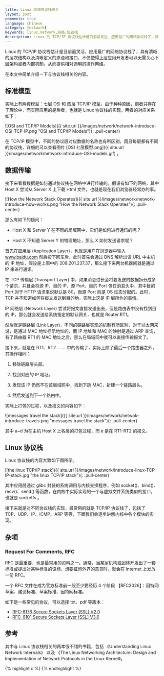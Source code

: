 ```yaml
---
title: Linux 网络协议栈简介
layout: post
comments: true
language: chinese
category: [network]
keywords: linux,network,网络,协议栈
description: Linux 的 TCP/IP 协议栈估计是目前最灵活、应用最广的网络协议栈了，具有清晰的层次结构以及清晰定义的原语和接口，不仅使得上层应用开发者可以无需关心下层架构或者内部机制，从而提供相对透明的操作网络。在本文中简单介绍一下与协议栈相关的基本内容，如标准模型、数据传输等。
---
```


Linux 的 TCP/IP 协议栈估计是目前最灵活、应用最广的网络协议栈了，具有清晰的层次结构以及清晰定义的原语和接口，不仅使得上层应用开发者可以无需关心下层架构或者内部机制，从而提供相对透明的操作网络。

在本文中简单介绍一下与协议栈相关的内容。

<!-- more -->

## 标准模型

实际上有两套模型：七层 OSI 和 四层 TCP/IP 模型，由于种种原因，前者只存在于理论中，而实际应用的是后者，也就是 Linux 协议栈的实现，两者的对应关系如下：

![OSI and TCP/IP Models]({{ site.url }}/images/network/network-introduce-OSI-TCP-IP.png "OSI and TCP/IP Models"){: .pull-center}

在 TCP/IP 模型中，不同的协议层对应数据的名称也有所区别，而且每层都有不同的协议栈，详细的可以查看图片 [OSI 七层模型.png]({{ site.url }}/images/network/network-introduce-OSI-models.gif) 。


## 数据传输

接下来看看数据是如何通过协议栈在网络中进行传输的。假设有如下的网络，其中 Host X 尝试从 Server X 上下载 Html 文件，也就是现在我们浏览器经常办的事。

![How the Network Stack Operates]({{ site.url }}/images/network/network-introduce-how-works.png "How the Network Stack Operates"){: .pull-center}

那么有如下的疑问：

* Host X 和 Server Y 在不同的局域网中，它们是如何进行通讯的呢？

* Host X 不知道 Server Y 的物理地址，那么 X 如何发送请求呢？

首先在应用层 (Application Layer)，也就是用户在浏览器中输入 www.baidu.com 然后按下回车后，此时首先会通过 DNS 解析出该 URL 中主机的 IP 地址，假设是上图中的 208.201.237.37，那么接下来两台机器间就是通过 IP 来进行通讯。

在 TCP 传输层 (Transport Layer) 中，如果消息过长会将要发送的数据拆分成多个请求，并且会将源 IP、目的 IP、源 Port、目的 Port 包在消息头中，其中目的 Port 对于 HTTP 请求来说默认是 80，而源 Port 则是 OS 动态分配的。此时，TCP 并不知道如何将报文发送到目的地，实际上这是 IP 层所作的事情。

IP 网络层 (Network Layer) 尝试将报文直接发送出去，但是路由表中没有找到目的 IP，那么就会发送给系统指定的默认网关，也就是 Router RT1。

然后就是链路层 (Link Layer)，不同的链路层实现的机制有所区别，对于以太网来说，是通过 MAC 地址标示地址的，而 IP 地址和 MAC 的映射是通过 ARP 查询，有了路由器 RT1 的 MAC 地址之后，那么在局域网中就可以直接传输报文了。

接下来，就是在 RT1、RT2 ... ... 中的传输了，实际上除了最后一个路由器之外，其操作相同：

1. 移除链路层头部。

2. 找到对应的 IP 地址。

3. 发现该 IP 仍然不在该局域网中，找到下跳 MAC，新建一个链路层头。

4. 然后发送到下一个路由中。

实际上打包的过程，以及报文的内容如下：

![messages travel the stack]({{ site.url }}/images/network/netwok-introduce-travels.png "messages travel the stack"){: .pull-center}

其中 a~d 为在主机 Host X 上各层的打包过程，而 e 是在 RT1-RT2 的报文。



## Linux 协议栈

Linux 协议栈的内容大致如下图所示。

![the linux TCP/IP stack]({{ site.url }}/images/network/introduce-linux-TCP-IP-stack.jpg "the linux TCP/IP stack"){: .pull-center}

其中应用层通过 glibc 封装的系统调用与内核交换程序，例如 socket()、bind()、recv()、send() 等函数，在内核中实际实现的一个与虚拟文件系统类似的接口，也就是 socketfs 。

接下来就是对不同协议栈的实现，最常用的就是 TCP/IP 协议栈了，包括了 TCP、UDP、IP、ICMP、ARP 等等，下面我们会逐步讲解内核中各个模块的实现。

## 杂项

### Request For Comments, RFC

RFC 是最重要，也是最常用的资料之一。通常，当某家机构或团体开发出了一套标准或提出对某种标准的设想，想要征询外界的意见时，就会在 Internet 上发放一份 RFC。

一个 RFC 文件在成为官方标准前一般至少要经历 4 个阶段 【RFC2026】：因特网草案、建议标准、草案标准、因特网标准。

如下是一些常见的协议，可以选择 txt、pdf 等版本：

* [RFC-6176 Secure Sockets Layer (SSL) V2.0](https://tools.ietf.org/html/rfc6176)
* [RFC-6101 Secure Sockets Layer (SSL) V3.0](https://tools.ietf.org/html/rfc6101)



## 参考

其中与 Linux 协议栈相关的两本很不错的书籍，包括 《Understanding Linux Network Internals》 以及 《The Linux Networking Architecture: Design and Implementation of Network Protocols in the Linux Kernel》。

{% highlight c %}
{% endhighlight %}
